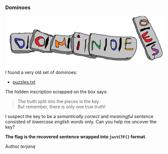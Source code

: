 ### Dominoes
![dominoes.pmg](public/dominoes.png)

I found a very old set of dominoes:  
- [puzzles.txt](public/puzzles.txt)

The hidden inscription scrapped on the box says: 
> The truth split into the pieces is the key.  
> But remember, there is only one true truth!

I suspect the key to be a *semantically correct* and *meaningful* sentence consisted of *lowercase english words* only. Can you help me uncover the key?


**The flag is the recovered sentence wrapped into `justCTF{}` format**.  
   
Author *terjanq*
